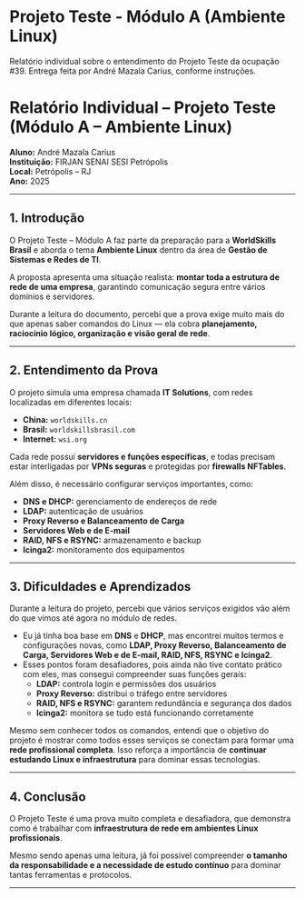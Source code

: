 # Projeto Teste - Módulo A (Ambiente Linux)
Relatório individual sobre o entendimento do Projeto Teste da ocupação #39.
Entrega feita por André Mazala Carius, conforme instruções.

# Relatório Individual – Projeto Teste (Módulo A – Ambiente Linux)

**Aluno:** André Mazala Carius  
**Instituição:** FIRJAN SENAI SESI Petrópolis  
**Local:** Petrópolis – RJ  
**Ano:** 2025  

---

## 1. Introdução

O Projeto Teste – Módulo A faz parte da preparação para a **WorldSkills Brasil** e aborda o tema **Ambiente Linux** dentro da área de **Gestão de Sistemas e Redes de TI**.  

A proposta apresenta uma situação realista: **montar toda a estrutura de rede de uma empresa**, garantindo comunicação segura entre vários domínios e servidores.

Durante a leitura do documento, percebi que a prova exige muito mais do que apenas saber comandos do Linux — ela cobra **planejamento, raciocínio lógico, organização e visão geral de rede**.

---

## 2. Entendimento da Prova

O projeto simula uma empresa chamada **IT Solutions**, com redes localizadas em diferentes locais:

- **China:** `worldskills.cn`  
- **Brasil:** `worldskillsbrasil.com`  
- **Internet:** `wsi.org`  

Cada rede possui **servidores e funções específicas**, e todas precisam estar interligadas por **VPNs seguras** e protegidas por **firewalls NFTables**.

Além disso, é necessário configurar serviços importantes, como:

- **DNS e DHCP:** gerenciamento de endereços de rede  
- **LDAP:** autenticação de usuários  
- **Proxy Reverso e Balanceamento de Carga**  
- **Servidores Web e de E-mail**  
- **RAID, NFS e RSYNC:** armazenamento e backup  
- **Icinga2:** monitoramento dos equipamentos

---

## 3. Dificuldades e Aprendizados

Durante a leitura do projeto, percebi que vários serviços exigidos vão além do que vimos até agora no módulo de redes.  

- Eu já tinha boa base em **DNS** e **DHCP**, mas encontrei muitos termos e configurações novas, como **LDAP, Proxy Reverso, Balanceamento de Carga, Servidores Web e de E-mail, RAID, NFS, RSYNC e Icinga2**.  
- Esses pontos foram desafiadores, pois ainda não tive contato prático com eles, mas consegui compreender suas funções gerais:  
  - **LDAP:** controla login e permissões dos usuários  
  - **Proxy Reverso:** distribui o tráfego entre servidores  
  - **RAID, NFS e RSYNC:** garantem redundância e segurança dos dados  
  - **Icinga2:** monitora se tudo está funcionando corretamente  

Mesmo sem conhecer todos os comandos, entendi que o objetivo do projeto é mostrar como todos esses serviços se conectam para formar uma **rede profissional completa**. Isso reforça a importância de **continuar estudando Linux e infraestrutura** para dominar essas tecnologias.

---

## 4. Conclusão

O Projeto Teste é uma prova muito completa e desafiadora, que demonstra como é trabalhar com **infraestrutura de rede em ambientes Linux profissionais**.  

Mesmo sendo apenas uma leitura, já foi possível compreender **o tamanho da responsabilidade e a necessidade de estudo contínuo** para dominar tantas ferramentas e protocolos.

---


